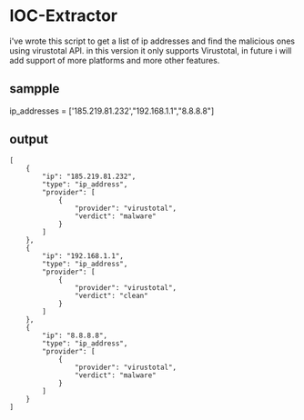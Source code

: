 # IOC-Extractor

i've wrote this  script to get a list of ip addresses and find the malicious ones using virustotal API.
in this version it only supports Virustotal, in future i will add support of more platforms and more other features.

## sampple 
ip_addresses = ['185.219.81.232',"192.168.1.1","8.8.8.8"]
## output
```
[
    {
        "ip": "185.219.81.232",
        "type": "ip_address",
        "provider": [
            {
                "provider": "virustotal",
                "verdict": "malware"
            }
        ]
    },
    {
        "ip": "192.168.1.1",
        "type": "ip_address",
        "provider": [
            {
                "provider": "virustotal",
                "verdict": "clean"
            }
        ]
    },
    {
        "ip": "8.8.8.8",
        "type": "ip_address",
        "provider": [
            {
                "provider": "virustotal",
                "verdict": "malware"
            }
        ]
    }
]
```

